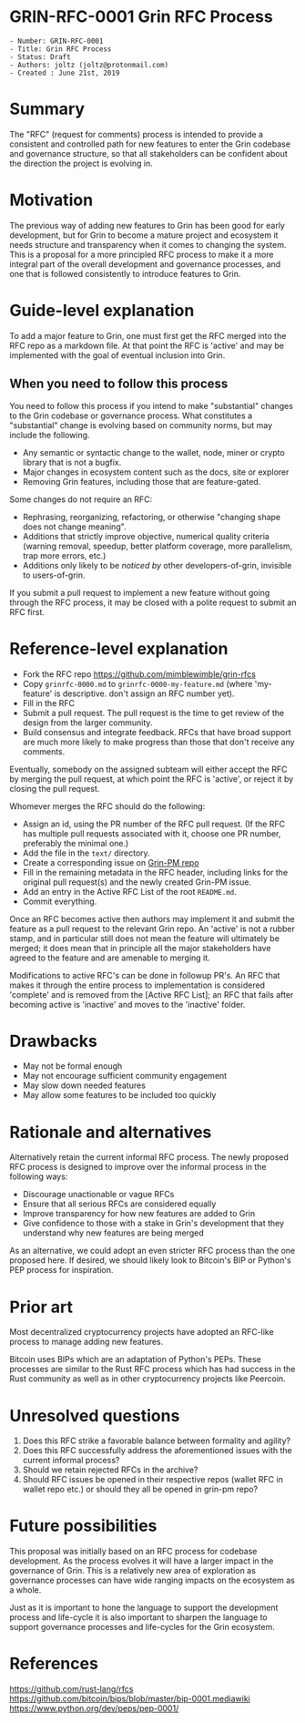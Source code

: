 # GRIN-RFC-0001 Grin RFC Process

```
- Number: GRIN-RFC-0001
- Title: Grin RFC Process
- Status: Draft
- Authors: joltz (joltz@protonmail.com)
- Created : June 21st, 2019
```

# Summary
[summary]: #summary

The "RFC" (request for comments) process is intended to provide a consistent and controlled path for new features to enter the Grin codebase and governance structure, so that all stakeholders can be confident about the direction the project is evolving in.

# Motivation
[motivation]: #motivation

The previous way of adding new features to Grin has been good for early development, but for Grin to become a mature project and ecosystem it needs structure and transparency when it comes to changing the system. This is a proposal for a more principled RFC process to make it a more integral part of the overall development and governance processes, and one that is followed consistently to introduce features to Grin.

# Guide-level explanation
[guide-level-explanation]: #guide-level-explanation

To add a major feature to Grin, one must first get the RFC merged into the RFC repo as a markdown file. At that point the RFC is 'active' and may be implemented with the goal of eventual inclusion into Grin.

## When you need to follow this process

You need to follow this process if you intend to make "substantial"
changes to the Grin codebase or governance process. What constitutes a "substantial"
change is evolving based on community norms, but may include the following.

   - Any semantic or syntactic change to the wallet, node, miner or crypto library that is not a bugfix.
   - Major changes in ecosystem content such as the docs, site or explorer
   - Removing Grin features, including those that are feature-gated.

Some changes do not require an RFC:

   - Rephrasing, reorganizing, refactoring, or otherwise "changing shape
does not change meaning".
   - Additions that strictly improve objective, numerical quality
criteria (warning removal, speedup, better platform coverage, more
parallelism, trap more errors, etc.)
   - Additions only likely to be _noticed by_ other developers-of-grin,
invisible to users-of-grin.

If you submit a pull request to implement a new feature without going
through the RFC process, it may be closed with a polite request to
submit an RFC first.


# Reference-level explanation
[reference-level-explanation]: #reference-level-explanation

* Fork the RFC repo https://github.com/mimblewimble/grin-rfcs
* Copy `grinrfc-0000.md` to `grinrfc-0000-my-feature.md` (where
'my-feature' is descriptive. don't assign an RFC number yet).
* Fill in the RFC
* Submit a pull request. The pull request is the time to get review of
the design from the larger community.
* Build consensus and integrate feedback. RFCs that have broad support
are much more likely to make progress than those that don't receive any
comments.

Eventually, somebody on the assigned subteam will either accept the RFC by
merging the pull request, at which point the RFC is 'active', or
reject it by closing the pull request.

Whomever merges the RFC should do the following:

* Assign an id, using the PR number of the RFC pull request. (If the RFC
  has multiple pull requests associated with it, choose one PR number,
  preferably the minimal one.)
* Add the file in the `text/` directory.
* Create a corresponding issue on [Grin-PM repo](https://github.com/mimblewimble/grin-pm)
* Fill in the remaining metadata in the RFC header, including links for
  the original pull request(s) and the newly created Grin-PM issue.
* Add an entry in the Active RFC List of the root `README.md`.
* Commit everything.

Once an RFC becomes active then authors may implement it and submit the
feature as a pull request to the relevant Grin repo. An 'active' is not a rubber
stamp, and in particular still does not mean the feature will ultimately
be merged; it does mean that in principle all the major stakeholders
have agreed to the feature and are amenable to merging it.

Modifications to active RFC's can be done in followup PR's. An RFC that
makes it through the entire process to implementation is considered
'complete' and is removed from the [Active RFC List]; an RFC that fails
after becoming active is 'inactive' and moves to the 'inactive' folder.

# Drawbacks
[drawbacks]: #drawbacks

* May not be formal enough
* May not encourage sufficient community engagement
* May slow down needed features
* May allow some features to be included too quickly

# Rationale and alternatives
[rationale-and-alternatives]: #rationale-and-alternatives

Alternatively retain the current informal RFC process. The newly proposed RFC process is
designed to improve over the informal process in the following ways:

* Discourage unactionable or vague RFCs
* Ensure that all serious RFCs are considered equally
* Improve transparency for how new features are added to Grin
* Give confidence to those with a stake in Grin's development that they
understand why new features are being merged

As an alternative, we could adopt an even stricter RFC process than the one proposed here. If desired, we should likely look to Bitcoin's BIP or Python's PEP process for inspiration.

# Prior art
[prior-art]: #prior-art

Most decentralized cryptocurrency projects have adopted an RFC-like process to manage adding new features.

Bitcoin uses BIPs which are an adaptation of Python's PEPs. These processes are similar to the Rust RFC process which has had success in the Rust community as well as in other cryptocurrency projects like Peercoin.

# Unresolved questions
[unresolved-questions]: #unresolved-questions

1. Does this RFC strike a favorable balance between formality and agility?
2. Does this RFC successfully address the aforementioned issues with the current
   informal process?
3. Should we retain rejected RFCs in the archive?
4. Should RFC issues be opened in their respective repos (wallet RFC in wallet repo etc.) or should they all be opened in grin-pm repo?

# Future possibilities
[future-possibilities]: #future-possibilities

This proposal was initially based on an RFC process for codebase development.
As the process evolves it will have a larger impact in the governance of Grin.
This is a relatively new area of exploration as governance processes can have
wide ranging impacts on the ecosystem as a whole.

Just as it is important to hone the language to support the development process
and life-cycle it is also important to sharpen the language to support governance
processes and life-cycles for the Grin ecosystem.

# References
[references]: #references

https://github.com/rust-lang/rfcs
https://github.com/bitcoin/bips/blob/master/bip-0001.mediawiki
https://www.python.org/dev/peps/pep-0001/
